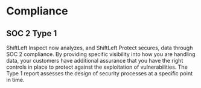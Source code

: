 
# Compliance 

## SOC 2 Type 1

ShiftLeft Inspect now analyzes, and ShiftLeft Protect secures, data through SOC 2 compliance. By providing specific visibility into how you are handling data, your customers have additional assurance that you have the right controls in place to protect against the exploitation of vulnerabilities. The Type 1 report assesses the design of security processes at a specific point in time.
